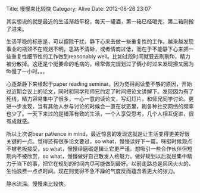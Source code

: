 Title: 慢慢来比较快
Category: Alive
Date: 2012-08-26 23:07

其实想说的就是最近的生活渐趋平稳，每天一罐酒，第一箱已经喝完，第二箱刚搬了进来。

生活平稳的标志是，可以摒除干扰，静下心来去做一些重复性的工作。越来越发现事业的瓶颈不在规划不明，思路不清晰，或者情商过低，而在于不能静下心来把一些重复性细节性的工作做到reasonably well。比如过段时间就要去刷刷fb，精力被分散掉。这还是个挺要命的毛病的，经常做完规划过了俩小时过来发现擦又因为fb慢了一小时。。。

心逐渐静下来缘起于paper reading seminar。因为觉得阅读量不够的原因，开始过近期会议上的论文，同时和同学和师兄约定了时间把论文讲解下。发现因为有了死线，精力容易集中了很多，一心一意的读论文，写幻灯片，和师兄同学讨论。更进一步发现，当有其他人参与讨论的时候会一直在状态里，刷各种社交网络的频率也少了。一天下来过的是错落有致的生活，一个人享受思考，几个人相互促进，很有成就感。

所以上次说bear patience in mind，最近惊喜的发现这就是让生活变得更美好很关键的一点。觉得还有很多论文要过，so what，慢慢读好下一篇。咪挺时候观点不被老板接受，so what，慢慢续磨砺逻辑让它更严谨。想吸引一些合作伙伴但短期内不被欣赏，so what，慢慢做好自己散发人格魅力。做好规划以后就是集中精力于当下的事，把它在规划的时间内尽可能做到最好。以前走路总是风风火火的，生怕浪费一点点时间。现在则觉得不急不躁的气度反而蕴含着更大的张力。

静水流深。慢慢来比较快。


